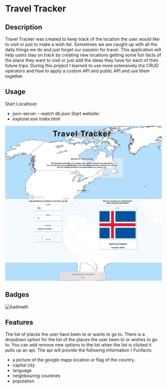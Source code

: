 # Travel Tracker

## Description

Travel Tracker was created to keep track of the location the user would like to visit or just to make a wish list. Sometimes we are caught up with all the daily things we do and just forget our passion for travel. This application will help users stay on track by creating new locations getting some fun facts of the place they want to visit or just add the ideas they have for each of their future trips.
During this project I learned to use more extensively the CRUD operators and how to apply a custom API and public API and use them together.

## Usage

Start Localhost:

- json-server --watch db.json
  Start website:
- explorer.exe index.html

![WelcomePage](assets/images/start.png)
![HowToUse](assets/images/use.png)

## Badges

![badmath](https://img.shields.io/github/languages/top/lernantino/badmath)

## Features

The list of places the user have been to or wants to go to.
There is a dropdown option for the list of the places the user been to or wishes to go to.
You can add remove new options to the list
when the list is clicked it pulls up an api.
The api will provide the following information / Funfacts:

- a picture of the google mapp location or flag of the country.
- capital city
- language
- neighbouring countries
- population
